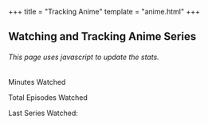 +++
title = "Tracking Anime"
template = "anime.html"
+++

## Watching and Tracking Anime Series

###### This page uses javascript to update the stats.
<script src="../anilistTimeWatched.js"></script>
<b id="minutesWatched"></b>
Minutes Watched

<b id="episodesWatched"></b>
Total Episodes Watched

Last Series Watched:
<b id="lastWatched"></b>
